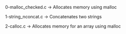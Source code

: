 0-malloc_checked.c -> Allocates memory using malloc

1-string_nconcat.c -> Concatenates two strings

2-calloc.c -> Allocates memory for an array using malloc
